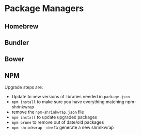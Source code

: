 # Package Managers

## Homebrew

## Bundler

## Bower

## NPM

Upgrade steps are:

- Update to new versions of libraries needed in `package.json`
- `npm install` to make sure you have everything matching npm-shrinkwrap
- remove the `npm-shrinkwrap.json` file
- `npm install` to update upgraded packages
- `npm prune` to remove out of date/old packages
- `npm shrinkwrap —dev` to generate a new shrinkwrap

